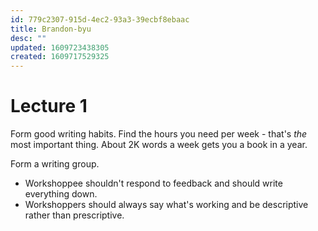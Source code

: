 ```yaml
---
id: 779c2307-915d-4ec2-93a3-39ecbf8ebaac
title: Brandon-byu
desc: ""
updated: 1609723438305
created: 1609717529325
---
```


# Lecture 1

Form good writing habits. Find the hours you need per week - that's _the_ most important thing. About 2K words a week gets you a book in a year.

Form a writing group.

- Workshoppee shouldn't respond to feedback and should write everything down.
- Workshoppers should always say what's working and be descriptive rather than prescriptive.
